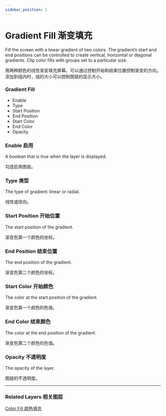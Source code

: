 ```yaml
---
sidebar_position: 2
---
```


# Gradient Fill 渐变填充

Fill the screen with a linear gradient of two colors. The gradient’s start and end positions can be controlled to create vertical, horizontal or diagonal gradients. Clip color fills with groups set to a particular size.

用两种颜色的线性渐变填充屏幕。可以通过控制开始和结束位置控制渐变的方向。添加到组内时，组的大小可以控制图层的显示大小。

<div class="patch-container">
 <div class="patch layer">
  <h3>Gradient Fill</h3>  
   <ul class="inputs">
    <li>Enable</li>
    <li>Type</li>
    <li>Start Position</li>
    <li>End Position</li>
    <li>Start Color</li>
    <li>End Color</li>
    <li>Opacity</li>
   </ul>
 </div>
</div>

### Enable 启用

A boolean that is true when the layer is displayed.

勾选启用图层。

### Type 类型

The type of gradient: linear or radial.

线性或径向。

### Start Position 开始位置

The start position of the gradient.

渐变色第一个颜色的坐标。

### End Position 结束位置

The end position of the gradient.

渐变色第二个颜色的坐标。

### Start Color 开始颜色

The color at the start position of the gradient.

渐变色第一个颜色的色值。

### End Color 结束颜色

The color at the end position of the gradient.

渐变色第二个颜色的色值。

### Opacity 不透明度

The opacity of the layer.

图层的不透明度。

------

### Related Layers 相关图层

[Color Fill 颜色填充](./Color%20Fill.md)
